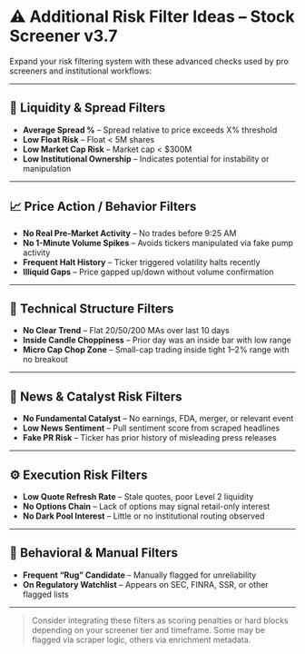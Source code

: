 # ⚠️ Additional Risk Filter Ideas – Stock Screener v3.7

Expand your risk filtering system with these advanced checks used by pro screeners and institutional workflows:

---

## 🔁 Liquidity & Spread Filters

- **Average Spread %** – Spread relative to price exceeds X% threshold
- **Low Float Risk** – Float < 5M shares
- **Low Market Cap Risk** – Market cap < $300M
- **Low Institutional Ownership** – Indicates potential for instability or manipulation

---

## 📈 Price Action / Behavior Filters

- **No Real Pre-Market Activity** – No trades before 9:25 AM
- **No 1-Minute Volume Spikes** – Avoids tickers manipulated via fake pump activity
- **Frequent Halt History** – Ticker triggered volatility halts recently
- **Illiquid Gaps** – Price gapped up/down without volume confirmation

---

## 🧠 Technical Structure Filters

- **No Clear Trend** – Flat 20/50/200 MAs over last 10 days
- **Inside Candle Choppiness** – Prior day was an inside bar with low range
- **Micro Cap Chop Zone** – Small-cap trading inside tight 1–2% range with no breakout

---

## 📰 News & Catalyst Risk Filters

- **No Fundamental Catalyst** – No earnings, FDA, merger, or relevant event
- **Low News Sentiment** – Pull sentiment score from scraped headlines
- **Fake PR Risk** – Ticker has prior history of misleading press releases

---

## ⚙️ Execution Risk Filters

- **Low Quote Refresh Rate** – Stale quotes, poor Level 2 liquidity
- **No Options Chain** – Lack of options may signal retail-only interest
- **No Dark Pool Interest** – Little or no institutional routing observed

---

## 🧪 Behavioral & Manual Filters

- **Frequent “Rug” Candidate** – Manually flagged for unreliability
- **On Regulatory Watchlist** – Appears on SEC, FINRA, SSR, or other flagged lists

---

> Consider integrating these filters as scoring penalties or hard blocks depending on your screener tier and timeframe. Some may be flagged via scraper logic, others via enrichment metadata.
